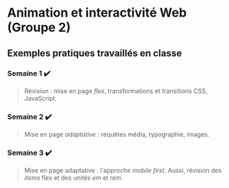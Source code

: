 # Animation et interactivité Web (Groupe 2)
## Exemples pratiques travaillés en classe

### Semaine 1 :heavy_check_mark:
>Révision : mise en page *flex*, transformations et transitions CSS, JavaScript.

### Semaine 2 :heavy_check_mark:
>Mise en page *adaptative* : requêtes média, typographie, images.

### Semaine 3 :heavy_check_mark:
>Mise en page adaptative : l'approche *mobile first*. Aussi, révision des *items* flex et des unités *em* et *rem*.